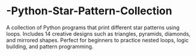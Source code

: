 # -Python-Star-Pattern-Collection
A collection of Python programs that print different star patterns using loops. Includes 14 creative designs such as triangles, pyramids, diamonds, and mirrored shapes. Perfect for beginners to practice nested loops, logic building, and pattern programming.
